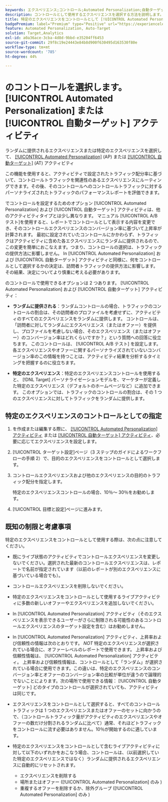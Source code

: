 ```yaml
---
keywords: エクスペリエンス;コントロール;Automated Personalization;自動ターゲット
description: コントロールとして使用するエクスペリエンスを選択する方法を説明します。 [!UICONTROL Automated Personalization] (AP) または [!UICONTROL 自動ターゲット] アクティビティ [!DNL Adobe Target].
title: 特定のエクスペリエンスをコントロールとして [!UICONTROL Automated Personalization] 活動？
badgePremium: label="Premium" type="Positive" url="https://experienceleague.adobe.com/docs/target/using/introduction/intro.html?lang=ja#premium newtab=true" tooltip="Target Premium に含まれる機能を確認してください。"
feature: Automated Personalization, Auto-Target
solution: Target,Analytics
exl-id: a0a36ace-3cba-4d8d-9bbd-e35204ff6453
source-git-commit: 29f8c19e24443e84b8d900f630495d163530f80e
workflow-type: tm+mt
source-wordcount: '785'
ht-degree: 44%

---
```


# のコントロールを選択します。 [!UICONTROL Automated Personalization] または [!UICONTROL 自動ターゲット] アクティビティ

ランダムに提供されるエクスペリエンスまたは特定のエクスペリエンスを選択して、 [[!UICONTROL Automated Personalization]](/help/main/c-activities/t-automated-personalization/automated-personalization.md) (AP) または [[!UICONTROL 自動ターゲット]](/help/main/c-activities/auto-target/auto-target-to-optimize.md) (AT) アクティビティ

この機能を使用すると、アクティビティで設定されたトラフィック配分率に基づいて、コントロールトラフィックを関連性のあるエクスペリエンスにルーティングできます。その後、そのコントロールへのコントロールトラフィックに対するパーソナライズされたトラフィックのパフォーマンスレポートを評価できます。

でコントロールを設定するためのオプション [!UICONTROL Automated Personalization] および [!UICONTROL 自動ターゲット] アクティビティは、他のアクティビティタイプとは少し異なります。 マニュアル [!UICONTROL A/B テスト]を使用すると、レポートでコントロールとして表示する内容を変更でき、そのコントロールエクスペリエンスのコンバージョン率に基づいて上昇率が計算されます。 最初に設定されていたコントロールにかかわらず、トラフィックはアクティビティに含めた各エクスペリエンスにランダムに提供されるので、この変更を簡単におこなえます。つまり、コントロールの選択は、トラフィックの提供方法に影響しません。 In [!UICONTROL Automated Personalization] および [!UICONTROL 自動ターゲット] アクティビティと同様に、何をコントロールとして選択するかの決定は、訪問者トラフィックの提供方法に影響します。 その結果、決定についてより慎重に考える必要があります。

のコントロールで使用できるオプションは 2 つあります。 [!UICONTROL Automated Personalization] および [!UICONTROL 自動ターゲット] アクティビティ：

* **ランダムに提供される**：ランダムコントロールの場合、トラフィックのコントロールの割合は、その訪問者のプロファイルを考慮せずに、アクティビティのすべてのエクスペリエンスをランダムに提供します。 コントロールは、「訪問者に対してランダムにエクスペリエンス（またはオファー）を提供し、プロファイルを考慮しない場合、そのエクスペリエンス（またはオファー）のコンバージョン率はどれくらいですか？」という質問への回答に役立ちます。 このコントロールは、 [!UICONTROL A/B テスト] を設定します。 各エクスペリエンスやオファーに関するパーソナライズされていないコンバージョン率のこの情報を持つことは、アクティビティ結果を分析するタイミングを把握するのに役立ちます。

* **特定のエクスペリエンス**：特定のエクスペリエンスコントロールを使用すると、 [!DNL Target] パーソナライゼーションモデルを、マーケターが定義した特定のエクスペリエンス（デフォルトのホームページなど）に追加できます。 このオプションでは、トラフィックのコントロールの割合は、その 1 つのエクスペリエンスに対してトラフィックをランダムに提供します。

## 特定のエクスペリエンスのコントロールとしての指定

1. を作成または編集する際に、 [[!UICONTROL Automated Personalization] アクティビティ](/help/main/c-activities/t-automated-personalization/create-ap-activity.md) または [[!UICONTROL 自動ターゲット] アクティビティ](/help/main/c-activities/t-test-ab/t-test-create-ab/ab-audience.md)、必要に応じてエクスペリエンスを設定します。
1. [!UICONTROL ターゲット設定]ページ（3 ステップのガイドによるワークフローの手順 2）で、目的のエクスペリエンスをコントロールとして選択します。
1. コントロールエクスペリエンスおよび他のエクスペリエンスの目的のトラフィック配分を指定します。

   特定のエクスペリエンスコントロールの場合、10％～ 30％をお勧めします。

1. [!UICONTROL 目標と設定]ページに進みます。

## 既知の制限と考慮事項

特定のエクスペリエンスをコントロールとして使用する際は、次の点に注意してください。

* 既にライブ状態のアクティビティでコントロールエクスペリエンスを変更しないでください。選択された最新のコントロールエクスペリエンスは、レポートで名前が指定されています（以前のレポートが別のエクスペリエンスに基づいている場合でも）。
* コントロールエクスペリエンスを削除しないでください。
* 特定のエクスペリエンスをコントロールとして使用するライブアクティビティに多数の新しいオファーやエクスペリエンスを追加しないでください。
* In [!UICONTROL Automated Personalization] アクティビティ（そのエクスペリエンスを表示できるユーザーがさらに制限される可能性のあるコントロールエクスペリエンスのターゲット設定を含む）はお勧めしません。
* In [!UICONTROL Automated Personalization] アクティビティ、上昇率および信頼性の情報は次のとおりです。 *NOT* 特定のエクスペリエンスが選択されている場合に、オファーレベルのレポートで使用できます。 上昇率および信頼性情報は、 [!UICONTROL Automated Personalization] アクティビティ。 上昇率および信頼性情報は、コントロールとして「ランダム」が選択されている場合に使用できます。この違いは、特定のエクスペリエンスのコンバージョン率とオファーのコンバージョン率の比較が単位が違うので論理的でないことによります。次の場所で使用できる情報： [!UICONTROL 自動ターゲット] どのタイプのコントロールが選択されていても、アクティビティは同じです。
* エクスペリエンスをコントロールとして選択すると、すべてのコントロールトラフィックは 1 つのエクスペリエンスまたはオファーのセットに向かうので、（コントロールトラフィック量がアクティビティのエクスペリエンスやオファーの数だけ分割されるランダムに比べて）通常、それほどトラフィックをコントロールに流す必要はありません。10％が開始するのに適しています。
* 特定のエクスペリエンスをコントロールとして含むライブアクティビティに対して以下のいずれかをおこなう場合、コントロールは、（以前選択していた特定のエクスペリエンスではなく）ランダムに提供されるエクスペリエンスに自動的にリセットされます。

   * エクスペリエンスを削除する
   * 場所またはオファー ([!UICONTROL Automated Personalization] のみ )
   * 重複するオファーを削除するか、除外グループ ([!UICONTROL Automated Personalization] のみ )
